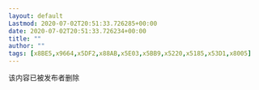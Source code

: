 ```yaml
---
layout: default
Lastmod: 2020-07-02T20:51:33.726285+00:00
date: 2020-07-02T20:51:33.726234+00:00
title: ""
author: ""
tags: [x8BE5,x9664,x5DF2,x88AB,x5E03,x5BB9,x5220,x5185,x53D1,x8005]
---
```


该内容已被发布者删除

